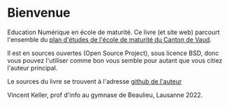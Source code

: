 # Bienvenue

Education Numérique en école de maturité. Ce livre (et site web) parcourt l'ensemble du [plan d'études de l'école de maturité du Canton de Vaud](DGEP_brochure_EM_web.pdf).

Il est en sources ouvertes (Open Source Project), sous licence BSD, donc vous pouvez l'utiliser comme bon vous semble pour autant que vous citiez l'auteur principal.

Le sources du livre se trouvent à l'adresse [github de l'auteur](https://github.com/vkeller/modulo-gybe)

Vincent Keller, prof d'info au gymnase de Beaulieu, Lausanne 2022.


